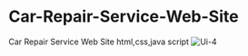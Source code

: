 # Car-Repair-Service-Web-Site
Car Repair Service Web Site html,css,java script
![Ui-4](https://user-images.githubusercontent.com/87580847/210730291-9f6014fb-14c1-42e4-8fa9-af9153a92cb2.png)
